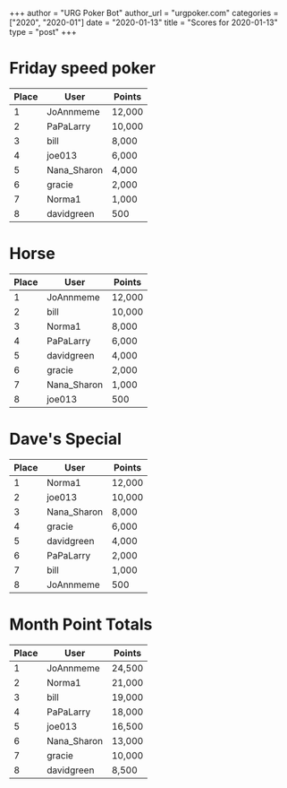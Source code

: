 +++
author = "URG Poker Bot"
author_url = "urgpoker.com"
categories = ["2020", "2020-01"]
date = "2020-01-13"
title = "Scores for 2020-01-13"
type = "post"
+++
# Friday speed poker

| Place | User | Points |
|-------|------|--------|
| 1 | JoAnnmeme | 12,000 |
| 2 | PaPaLarry | 10,000 |
| 3 | bill | 8,000 |
| 4 | joe013 | 6,000 |
| 5 | Nana_Sharon | 4,000 |
| 6 | gracie | 2,000 |
| 7 | Norma1 | 1,000 |
| 8 | davidgreen | 500 |

# Horse

| Place | User | Points |
|-------|------|--------|
| 1 | JoAnnmeme | 12,000 |
| 2 | bill | 10,000 |
| 3 | Norma1 | 8,000 |
| 4 | PaPaLarry | 6,000 |
| 5 | davidgreen | 4,000 |
| 6 | gracie | 2,000 |
| 7 | Nana_Sharon | 1,000 |
| 8 | joe013 | 500 |

# Dave's Special

| Place | User | Points |
|-------|------|--------|
| 1 | Norma1 | 12,000 |
| 2 | joe013 | 10,000 |
| 3 | Nana_Sharon | 8,000 |
| 4 | gracie | 6,000 |
| 5 | davidgreen | 4,000 |
| 6 | PaPaLarry | 2,000 |
| 7 | bill | 1,000 |
| 8 | JoAnnmeme | 500 |

# Month Point Totals

| Place | User | Points |
|-------|------|--------|
| 1 | JoAnnmeme | 24,500 |
| 2 | Norma1 | 21,000 |
| 3 | bill | 19,000 |
| 4 | PaPaLarry | 18,000 |
| 5 | joe013 | 16,500 |
| 6 | Nana_Sharon | 13,000 |
| 7 | gracie | 10,000 |
| 8 | davidgreen | 8,500 |
